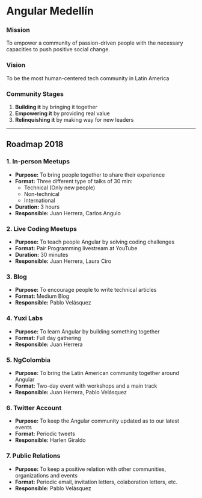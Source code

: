 # Angular Medellín

### Mission

To empower a community of passion-driven people with the necessary capacities to push positive social change.

### Vision

To be the most human-centered tech community in Latin America

### Community Stages

1. **Building it** by bringing it together
1. **Empowering it** by providing real value
1. **Relinquishing it** by making way for new leaders

---

## Roadmap 2018

### 1. In-person Meetups

- **Purpose:** To bring people together to share their experience
- **Format:** Three different type of talks of 30 min: 
    - Technical (Only new people)
    - Non-technical
    - International
- **Duration:** 3 hours
- **Responsible:** Juan Herrera, Carlos Angulo

### 2. Live Coding Meetups

- **Purpose:** To teach people Angular by solving coding challenges
- **Format:** Pair Programming livestream at YouTube
- **Duration:** 30 minutes
- **Responsible:** Juan Herrera, Laura Ciro

### 3. Blog

- **Purpose:** To encourage people to write technical articles
- **Format:** Medium Blog
- **Responsible:** Pablo Velásquez

### 4. Yuxi Labs

- **Purpose:** To learn Angular by building something together
- **Format:** Full day gathering
- **Responsible:** Juan Herrera

### 5. NgColombia

- **Purpose:** To bring the Latin American community together around Angular
- **Format:** Two-day event with workshops and a main track
- **Responsible:** Juan Herrera, Pablo Velásquez

### 6. Twitter Account

- **Purpose:** To keep the Angular community updated as to our latest events
- **Format:** Periodic tweets
- **Responsible:** Harlen Giraldo

### 7. Public Relations

- **Purpose:** To keep a positive relation with other communities, organizations and events
- **Format:** Periodic email, invitation letters, colaboration letters, etc.
- **Responsible:** Pablo Velásquez